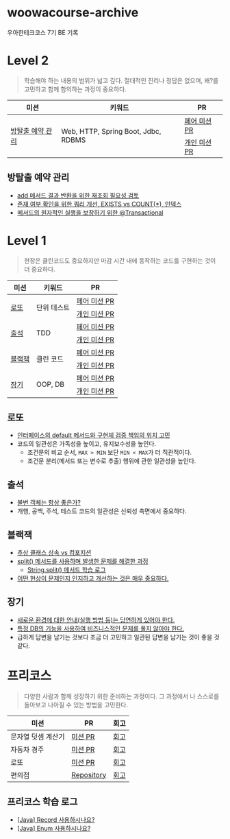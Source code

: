 # woowacourse-archive

우아한테크코스 7기 BE 기록

# Level 2

> 학습해야 하는 내용의 범위가 넓고 깊다. 절대적인 진리나 정답은 없으며, 왜?를 고민하고 함께 합의하는 과정이 중요하다.

<table>
  <thead>
    <tr>
      <th>미션</th>
      <th>키워드</th>
      <th>PR</th>
    </tr>
  </thead>
  <tbody>
    <tr>
      <td rowspan="2"><a href="#방탈출-예약-관리">방탈출 예약 관리</a></td>
      <td rowspan="2">Web, HTTP, Spring Boot, Jdbc, RDBMS</td>
      <td><a href="https://github.com/woowacourse/spring-roomescape-admin/pull/265">페어 미션 PR</a></td>
    </tr>
    <tr>
      <td><a href="https://github.com/woowacourse/spring-roomescape-admin/pull/314">개인 미션 PR</a></td>
    </tr>
  </tbody>
</table>

## 방탈출 예약 관리

- [add 메서드 결과 반환을 위한 재조회 필요성 검토](https://github.com/woowacourse/spring-roomescape-admin/pull/314#discussion_r2059550482)
- [존재 여부 확인을 위한 쿼리 개선, EXISTS vs COUNT(\*), 인덱스](https://github.com/woowacourse/spring-roomescape-admin/pull/314#discussion_r2061297911)
- [메서드의 원자적인 실행을 보장하기 위한 @Transactional](https://github.com/woowacourse/spring-roomescape-admin/pull/314#pullrequestreview-2795982141)

# Level 1

> 현장은 클린코드도 중요하지만 마감 시간 내에 동작하는 코드를 구현하는 것이 더 중요하다.

<table>
  <thead>
    <tr>
      <th>미션</th>
      <th>키워드</th>
      <th>PR</th>
    </tr>
  </thead>
  <tbody>
    <tr>
      <td rowspan="2"><a href="#로또">로또</a></td>
      <td rowspan="2">단위 테스트</td>
      <td><a href="https://github.com/woowacourse/java-lotto/pull/510">페어 미션 PR</a></td>
    </tr>
    <tr>
      <td><a href="https://github.com/woowacourse/java-lotto/pull/621 ">개인 미션 PR</a></td>
    </tr>
    <tr>
      <td rowspan="2"><a href="#출석">출석</a></td>
      <td rowspan="2">TDD</td>
      <td><a href="https://github.com/woowacourse/java-attendance/pull/45">페어 미션 PR</a></td>
    </tr>
    <tr>
      <td><a href="https://github.com/woowacourse/java-attendance/pull/116">개인 미션 PR</a></td>
    </tr>
    <tr>
      <td rowspan="2"><a href="#블랙잭">블랙잭</a></td>
      <td rowspan="2">클린 코드</td>
      <td><a href="https://github.com/woowacourse/java-blackjack/pull/802">페어 미션 PR</a></td>
    </tr>
    <tr>
      <td><a href="https://github.com/woowacourse/java-blackjack/pull/903">개인 미션 PR</a></td>
    </tr>
    <tr>
      <td rowspan="2"><a href="#장기">장기</a></td>
      <td rowspan="2">OOP, DB</td>
      <td><a href="https://github.com/woowacourse/java-janggi/pull/62
">페어 미션 PR</a></td>
    </tr>
    <tr>
      <td><a href="https://github.com/woowacourse/java-janggi/pull/112">개인 미션 PR</a></td>
    </tr>
  </tbody>
</table>

## 로또

- [인터페이스의 default 메서드와 구현체 검증 책임의 위치 고민](https://github.com/woowacourse/java-lotto/pull/621#discussion_r1958509135)
- 코드의 일관성은 가독성을 높이고, 유지보수성을 높인다.
  - 조건문의 비교 순서, `MAX > MIN` 보단 `MIN < MAX`가 더 직관적이다.
  - 조건문 분리(메서드 또는 변수로 추출) 행위에 관한 일관성을 높인다.

## 출석

- [불변 객체는 항상 좋은가?](https://github.com/YehyeokBang/TIL/issues/2)
- 개행, 공백, 주석, 테스트 코드의 일관성은 신뢰성 측면에서 중요하다.

## 블랙잭

- [추상 클래스 상속 vs 컴포지션](https://github.com/woowacourse/java-blackjack/pull/802#issuecomment-2709474830)
- [split() 메서드를 사용하며 발생한 문제를 해결한 과정](https://github.com/woowacourse/java-blackjack/pull/802#discussion_r1985997871)
  - [String.split() 메서드 학습 로그](https://github.com/YehyeokBang/TIL/blob/main/Java/JavaStringSplitMethod.md)
- [어떤 현상이 문제인지 인지하고 개선하는 것은 매우 중요하다.](https://github.com/woowacourse/java-blackjack/pull/903#discussion_r1998049068)

## 장기

- [새로운 환경에 대한 안내(실행 방법 등)는 당연하게 있어야 한다.](https://github.com/woowacourse/java-janggi/pull/112#discussion_r2020184410)
- [특정 DB의 기능을 사용하여 비즈니스적인 문제를 풀지 않아야 한다.](https://github.com/YehyeokBang/TIL/issues/1)
- 급하게 답변을 남기는 것보다 조금 더 고민하고 일관된 답변을 남기는 것이 좋을 것 같다.

# 프리코스

> 다양한 사람과 함께 성장하기 위한 준비하는 과정이다. 그 과정에서 나 스스로를 돌아보고 나아질 수 있는 방법을 고민한다.

<table>
  <thead>
    <tr>
      <th>미션</th>
      <th>PR</th>
      <th>회고</th>
    </tr>
  </thead>
  <tbody>
    <tr>
      <td>문자열 덧셈 계산기</td>
      <td><a href="https://github.com/woowacourse-precourse/java-calculator-7/pull/1103">미션 PR</a></td>
      <td><a href="https://velog.io/@hyeok_1212/%EC%9A%B0%EC%95%84%ED%95%9C%ED%85%8C%ED%81%AC%EC%BD%94%EC%8A%A4-7%EA%B8%B0-%ED%94%84%EB%A6%AC%EC%BD%94%EC%8A%A4-1%EC%A3%BC-%EC%B0%A8-BE">회고</a></td>
    </tr>
    <tr>
      <td>자동차 경주</td>
      <td><a href="https://github.com/woowacourse-precourse/java-racingcar-7/pull/1294">미션 PR</a></td>
      <td><a href="https://velog.io/@hyeok_1212/%EC%9A%B0%EC%95%84%ED%95%9C%ED%85%8C%ED%81%AC%EC%BD%94%EC%8A%A4-7%EA%B8%B0-%ED%94%84%EB%A6%AC%EC%BD%94%EC%8A%A4-2%EC%A3%BC-%EC%B0%A8-BE">회고</a></td>
    </tr>
    <tr>
      <td>로또</td>
      <td><a href="https://github.com/woowacourse-precourse/java-lotto-7/pull/565">미션 PR</a></td>
      <td><a href="https://velog.io/@hyeok_1212/%EC%9A%B0%EC%95%84%ED%95%9C%ED%85%8C%ED%81%AC%EC%BD%94%EC%8A%A4-7%EA%B8%B0-%ED%94%84%EB%A6%AC%EC%BD%94%EC%8A%A4-3%EC%A3%BC-%EC%B0%A8-BE">회고</a></td>
    </tr>
    <tr>
      <td>편의점</td>
      <td><a href="https://github.com/YehyeokBang/java-convenience-store-7-YehyeokBang">Repository</a></td>
      <td><a href="https://velog.io/@hyeok_1212/%EC%9A%B0%EC%95%84%ED%95%9C%ED%85%8C%ED%81%AC%EC%BD%94%EC%8A%A4-7%EA%B8%B0-%ED%94%84%EB%A6%AC%EC%BD%94%EC%8A%A4-4%EC%A3%BC-%EC%B0%A8-BE">회고</a></td>
    </tr>
  </tbody>
</table>

## 프리코스 학습 로그

- [[Java] Record 사용하시나요?](https://velog.io/@hyeok_1212/Java-Record-%EC%82%AC%EC%9A%A9%ED%95%98%EC%8B%9C%EB%82%98%EC%9A%94)
- [[Java] Enum 사용하시나요?](https://velog.io/@hyeok_1212/Java-enum-%EC%82%AC%EC%9A%A9%ED%95%98%EC%8B%9C%EB%82%98%EC%9A%94)
